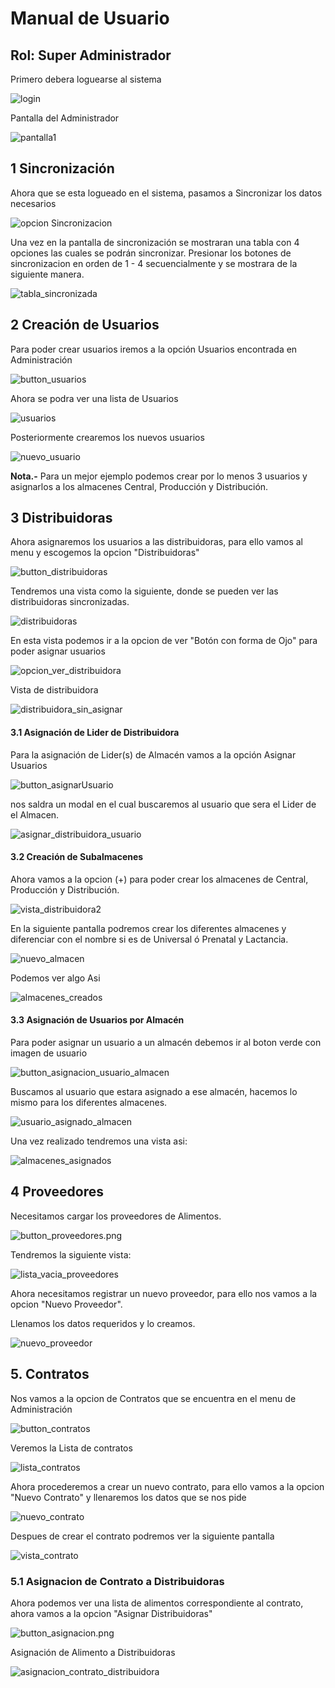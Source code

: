 # Manual de Usuario  #
## Rol: Super Administrador ##

Primero debera loguearse al sistema

![login](imagenes/login.png  "login del SIstema")

Pantalla del Administrador

![pantalla1](imagenes/pantalla1.png "Primera Pantalla")

## 1 Sincronización
Ahora que se esta logueado en el sistema, pasamos a Sincronizar los datos necesarios

![opcion Sincronizacion](imagenes/opcionSincronizacion.png "Seleccione la opción de Sincronización")

Una vez en la pantalla de sincronización se mostraran una tabla con 4 opciones las cuales se podrán sincronizar.
Presionar los botones de sincronizacion en orden de 1 - 4 secuencialmente y se mostrara de la siguiente manera.

![tabla_sincronizada](imagenes/sincronizados.png  "Tabla de Sincronización")

## 2 Creación de Usuarios ##

Para poder crear usuarios iremos a la opción Usuarios encontrada en Administración

![button_usuarios](imagenes/button_usuarios.png  "Presione boton usuarios" )

Ahora se podra ver una lista de Usuarios

![usuarios](imagenes/usuarios.png  "Lista de Usuarios" )

Posteriormente crearemos los nuevos usuarios

![nuevo_usuario](imagenes/nuevo_usuario.png  "Nuevo Usuario" )

**Nota.-** Para un mejor ejemplo podemos crear por lo menos 3 usuarios y asignarlos a los almacenes Central, Producción y Distribución.


## 3 Distribuidoras ##

Ahora asignaremos los usuarios a las distribuidoras, para ello vamos al menu y escogemos la opcion "Distribuidoras"

![button_distribuidoras](imagenes/button_distribuidoras.png "Distribuidoras" )

Tendremos una vista como la siguiente, donde se pueden ver las distribuidoras sincronizadas.

![distribuidoras](imagenes/distribuidoras.png "Tabla de Distribuidoras" )

En esta vista podemos ir a la opcion de ver "Botón con forma de Ojo" para poder asignar usuarios

![opcion_ver_distribuidora](imagenes/opcion_ver_distribuidora.png "elegir opcion Ver" )

Vista de distribuidora

![distribuidora_sin_asignar](imagenes/distribuidora_sin_asignar.png "Vista de Distribuidora" )

#### 3.1 Asignación de Lider de Distribuidora ####

Para la asignación de Lider(s) de Almacén vamos a la opción Asignar Usuarios

![button_asignarUsuario](imagenes/button_asignarUsuario.png "Botón Asignar Usuario" )

nos saldra un modal en el cual buscaremos al usuario que sera el Lider de el Almacen.

![asignar_distribuidora_usuario](imagenes/asignar_distribuidora_usuario.png "Asignación de Lider de Almacén" )

#### 3.2 Creación de Subalmacenes ####

Ahora vamos a la opcion (+) para poder crear los almacenes de Central, Producción y Distribución.

![vista_distribuidora2](imagenes/vista_distribuidora2.png "Crear Almacenes" )

En la siguiente pantalla podremos crear los diferentes almacenes y diferenciar con el nombre si es de Universal ó Prenatal y Lactancia.

![nuevo_almacen](imagenes/nuevo_almacen.png "Creación de Almacenes" )

Podemos ver algo Asi

![almacenes_creados](imagenes/almacenes_creados.png "Almacenes Creados" )

#### 3.3 Asignación de Usuarios por Almacén ####

Para poder asignar un usuario a un almacén debemos ir al boton verde con imagen de usuario

![button_asignacion_usuario_almacen](imagenes/button_asignacion_usuario_almacen.png "Asignación de Usuario a Almacén" )

Buscamos al usuario que estara asignado a ese almacén, hacemos lo mismo para los diferentes almacenes.

![usuario_asignado_almacen](imagenes/usuario_asignado_almacen.png "Usuario asignado a Almacén" )

Una vez realizado tendremos una vista asi:

![almacenes_asignados](imagenes/almacenes_asignados.png "Almacenes asignados" )


## 4 Proveedores  ##

Necesitamos cargar los proveedores de Alimentos.

![button_proveedores.png](imagenes/button_proveedores.png "Boton Proveedores" )

Tendremos la siguiente vista:

![lista_vacia_proveedores](imagenes/lista_vacia_proveedores.png "Lista Proveedores" )

Ahora necesitamos registrar un nuevo proveedor, para ello nos vamos a la opcion "Nuevo Proveedor".

Llenamos los datos requeridos y lo creamos.

![nuevo_proveedor](imagenes/nuevo_proveedor.png "Nuevo Proveedor" )


## 5. Contratos ##

Nos vamos a la opcion de Contratos que se encuentra en el menu de Administración

![button_contratos](imagenes/button_contratos.png "Boton Contratos" )

Veremos la Lista de contratos

![lista_contratos](imagenes/lista_contratos.png "Lista de Contratos" )

Ahora procederemos a crear un nuevo contrato, para ello vamos a la opcion "Nuevo Contrato" y llenaremos los datos que se nos pide

![nuevo_contrato](imagenes/nuevo_contrato.png "Nuevo Contrato" )

Despues de crear el contrato podremos ver la siguiente pantalla

![vista_contrato](imagenes/vista_contrato.png "Contrato Creado" )

### 5.1 Asignacion de Contrato a Distribuidoras ###

Ahora podemos ver una lista de alimentos correspondiente al contrato, ahora vamos a la opcion "Asignar Distribuidoras"

![button_asignacion.png](imagenes/button_asignacion.png "Boton de Asignacion de Alimento a Distribuidoras" )


Asignación de Alimento a Distribuidoras

![asignacion_contrato_distribuidora](imagenes/asignacion_contrato_distribuidora.png "Asignacion de Alimento por Distribuidora" )
